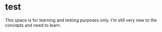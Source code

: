 # test

This space is for learning and testing purposes only. 
I'm still very new to the concepts and need to learn. 